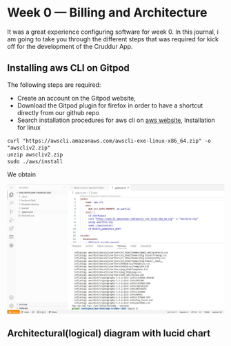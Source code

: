 # Week 0 — Billing and Architecture
  It was a great experience configuring software for week 0. In this journal, i am going to take you through the different steps that was required for kick off for the development of the Cruddur App.
  
## Installing aws CLI on Gitpod
The following steps are required:
- Create an account on the Gitpod website, 
- Download the Gitpod plugin for firefox in order to have a shortcut directly from our github repo
- Search installation procedures for aws cli on [aws website](https://docs.aws.amazon.com/cli/latest/userguide/getting-started-install.html), 
	Installation for linux
```
curl "https://awscli.amazonaws.com/awscli-exe-linux-x86_64.zip" -o "awscliv2.zip"
unzip awscliv2.zip
sudo ./aws/install
```
We obtain 

![cli installation on Gitpod](https://github.com/Ndzenyuy/aws-bootcamp-cruddur-2023/blob/main/images/configuring_gitpod.JPG)

## Architectural(logical) diagram with lucid chart


